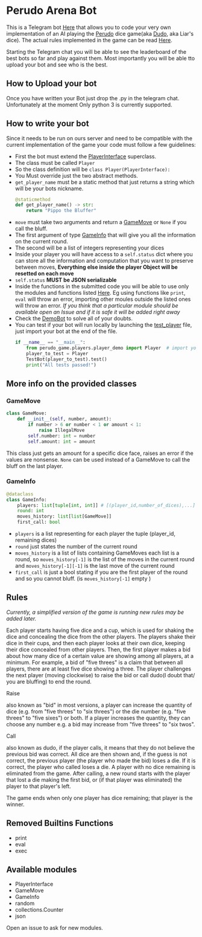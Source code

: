 # Perudo Arena Bot
This is a Telegram bot [Here](https://t.me/perudoarenabot) that allows you to code your very own implementation of an AI playing the [Perudo](https://it.wikipedia.org/wiki/Perudo) dice game(aka [Dudo](https://en.wikipedia.org/wiki/Dudo), aka Liar's dice).
The actual rules implemented in the game can be read [Here](#rules).

Starting the Telegram chat you will be able to see the leaderboard of the best bots so far and play against them.
Most importantly you will be able tto upload your bot and see who is the best.

## How to  Upload your bot
Once you have written your Bot just drop the .py in the telegram chat.
Unfortunately at the moment Only python 3 is currently supported.

## How to write your bot
Since it needs to be run on ours server and need to be compatible with the current implementation of the game 
your code must follow a few guidelines:
* First the bot must extend the [PlayerInterface](perudo_game/players/playerInterface.py) superclass.
* The class must be called `Player`
* So the class definition will be `class Player(PlayerInterface):`
* You Must override just the two abstract methods.
* `get_player_name` must be a static method that just returns a string which will be your bots nickname.
    ```python
    @staticmethod
    def get_player_name() -> str:
        return "Pippo the Bluffer"
    ```
* `move` must take two arguments and return a [GameMove](perudo_game/game/gameMove.py) or  `None` if you call the bluff.
* The first argument of type [GameInfo](perudo_game/game/game_info.py) that will give you all the information on the
  current round.
* The second will be a list of integers representing your dices
* Inside your player you will have access to a `self.status` dict where you can store all the information and computation 
    that you want to preserve between moves, **Everything else inside the player Object will be resetted on each move**
* `self.status` **MUST be JSON serializable**
* Inside the functions in the submitted code you will be able to use only the modules and functions listed [Here](#removed-builtins-functions).
  Eg using functions like `print`, `eval` will throw an error, importing other moules outside the listed ones will throw an error.
  _If you think that a particular module should be available open an Issue and if it is safe it will be added right away_
* Check the [DemoBot](perudo_game/players/player_demo.py) to solve all of  your doubts.
* You can test if your bot will run locally by launching the [test_player](bots/test_player.py) file, just import your bot at the end of the file.
    ```python
    if __name__ == "__main__":
        from perudo_game.players.player_demo import Player  # import your Bot HERE
        player_to_test = Player
        TestBot(player_to_test).test()
        print("All tests passed!")
  ```

## More info on the provided classes
### GameMove
```python
class GameMove:
    def __init__(self, number, amount):
        if number > 6 or number < 1 or amount < 1:
            raise IllegalMove
        self.number: int = number
        self.amount: int = amount
```
This class just gets an amount for a specific dice face, raises an error if the values are nonsense.
`None` can be used instead of a GameMove to call the bluff on the last player.

### GameInfo
```python
@dataclass
class GameInfo:
    players: list[tuple[int, int]] # [(player_id,number_of_dices),...]
    round: int
    moves_history: list[list[GameMove]]
    first_call: bool
```
* `players` is a list representing for each player the tuple (player_id, remaining dices)
* `round` just states the number of the current round
* `moves_history` is a list of lists containing GameMoves each list is a round, 
   so `moves_history[-1]` is the list of the moves in the current round and `moves_history[-1][-1]` is the last move of the current round
* `first_call` is just a bool stating if you are the first player of the round and so you cannot bluff. (is `moves_history[-1]` empty )


## Rules
_Currently, a simplified version of the game is running new rules may be added later._

Each player starts having five dice and a cup, which is used for shaking the dice and concealing the dice from the other players.
The players shake their dice in their cups, and then each player looks at their own dice, keeping their dice concealed from other players. 
Then, the first player makes a bid about how many dice of a certain value are showing among all players, at a minimum. 
For example, a bid of "five threes" is a claim that between all players, there are at least five dice showing a three.
The player challenges the next player (moving clockwise) to raise the bid or call dudo(I doubt that/ you are bluffing) to end the round.

Raise

also known as "bid" in most versions, a player can increase the quantity of dice (e.g. from "five threes" to "six threes") or the die number (e.g. "five threes" to "five sixes") or both. 
If a player increases the quantity, they can choose any number e.g. a bid may increase from "five threes" to "six twos".

Call

also known as dudo, if the player calls, it means that they do not believe the previous bid was correct. 
All dice are then shown and, if the guess is not correct, the previous player (the player who made the bid) loses a die. 
If it is correct, the player who called loses a die. A player with no dice remaining is eliminated from the game.
After calling, a new round starts with the player that lost a die making the first bid, or (if that player was eliminated) the player to that player's left.

The game ends when only one player has dice remaining; that player is the winner.



## Removed Builtins Functions

* print
* eval
* exec

## Available modules

* PlayerInterface
* GameMove
* GameInfo
* random
* collections.Counter
* json

Open an issue to ask for new modules.
